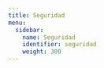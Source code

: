 ```yaml
---
title: Seguridad
menu:
  sidebar:
    name: Seguridad
    identifier: seguridad
    weight: 300
---
```

